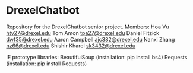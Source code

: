# DrexelChatbot

Repository for the DrexelChatbot senior project. 
Members:
  Hoa Vu <htv27@drexel.edu>
  Tom Amon <tpa27@drexel.edu>
  Daniel Fitzick <dwf35@drexel.edu>
  Aaron Campbell <ajc382@drexel.edu>
  Nanxi Zhang <nz66@drexel.edu>
  Shishir Kharel <sk3432@drexel.edu>

IE prototype libraries:
BeautifulSoup (installation: pip install bs4)
Requests (installation: pip install Requests)
